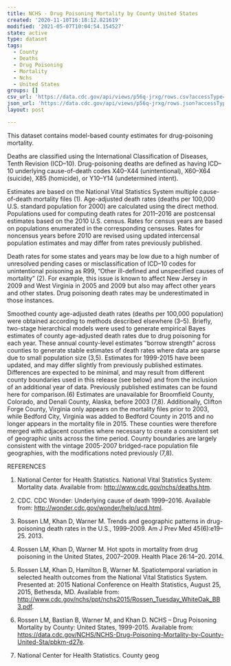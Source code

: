 ```yaml
---
title: NCHS - Drug Poisoning Mortality by County United States
created: '2020-11-10T16:18:12.821619'
modified: '2021-05-07T10:04:54.154527'
state: active
type: dataset
tags:
  - County
  - Deaths
  - Drug Poisoning
  - Mortality
  - Nchs
  - United States
groups: []
csv_url: 'https://data.cdc.gov/api/views/p56q-jrxg/rows.csv?accessType=DOWNLOAD'
json_url: 'https://data.cdc.gov/api/views/p56q-jrxg/rows.json?accessType=DOWNLOAD'
layout: post

---
```

This dataset contains model-based county estimates for drug-poisoning mortality. 

Deaths are classified using the International Classification of Diseases, Tenth Revision (ICD–10). Drug-poisoning deaths are defined as having ICD–10 underlying cause-of-death codes X40–X44 (unintentional), X60–X64 (suicide), X85 (homicide), or Y10–Y14 (undetermined intent).

Estimates are based on the National Vital Statistics System multiple cause-of-death mortality files (1). Age-adjusted death rates (deaths per 100,000 U.S. standard population for 2000) are calculated using the direct method. Populations used for computing death rates for 2011–2016 are postcensal estimates based on the 2010 U.S. census. Rates for census years are based on populations enumerated in the corresponding censuses. Rates for noncensus years before 2010 are revised using updated intercensal population estimates and may differ from rates previously published.

Death rates for some states and years may be low due to a high number of unresolved pending cases or misclassification of ICD–10 codes for unintentional poisoning as R99, “Other ill-defined and unspecified causes of mortality” (2). For example, this issue is known to affect New Jersey in 2009 and West Virginia in 2005 and 2009 but also may affect other years and other states. Drug poisoning death rates may be underestimated in those instances.

Smoothed county age-adjusted death rates (deaths per 100,000 population) were obtained according to methods described elsewhere (3–5). Briefly, two-stage hierarchical models were used to generate empirical Bayes estimates of county age-adjusted death rates due to drug poisoning for each year. These annual county-level estimates “borrow strength” across counties to generate stable estimates of death rates where data are sparse due to small population size (3,5). Estimates for 1999-2015 have been updated, and may differ slightly from previously published estimates. Differences are expected to be minimal, and may result from different county boundaries used in this release (see below) and from the inclusion of an additional year of data. Previously published estimates can be found here for comparison.(6) Estimates are unavailable for Broomfield County, Colorado, and Denali County, Alaska, before 2003 (7,8). Additionally, Clifton Forge County, Virginia only appears on the mortality files prior to 2003, while Bedford City, Virginia was added to Bedford County in 2015 and no longer appears in the mortality file in 2015. These counties were therefore merged with adjacent counties where necessary to create a consistent set of geographic units across the time period. County boundaries are largely consistent with the vintage 2005-2007 bridged-race population file geographies, with the modifications noted previously (7,8).

REFERENCES
1. National Center for Health Statistics. National Vital Statistics System: Mortality data. Available from: http://www.cdc.gov/nchs/deaths.htm.

2. CDC. CDC Wonder: Underlying cause of death 1999–2016. Available from: http://wonder.cdc.gov/wonder/help/ucd.html.

3. Rossen LM, Khan D, Warner M. Trends and geographic patterns in drug-poisoning death rates in the U.S., 1999–2009. Am J Prev Med 45(6):e19–25. 2013.

4. Rossen LM, Khan D, Warner M. Hot spots in mortality from drug poisoning in the United States, 2007–2009. Health Place 26:14–20. 2014.

5. Rossen LM, Khan D, Hamilton B, Warner M. Spatiotemporal variation in selected health outcomes from the National Vital Statistics System. Presented at: 2015 National Conference on Health Statistics, August 25, 2015, Bethesda, MD. Available from: http://www.cdc.gov/nchs/ppt/nchs2015/Rossen_Tuesday_WhiteOak_BB3.pdf.

6. Rossen LM, Bastian B, Warner M, and Khan D. NCHS – Drug Poisoning Mortality by County: United States, 1999-2015. Available from: https://data.cdc.gov/NCHS/NCHS-Drug-Poisoning-Mortality-by-County-United-Sta/pbkm-d27e.

7. National Center for Health Statistics. County geog
